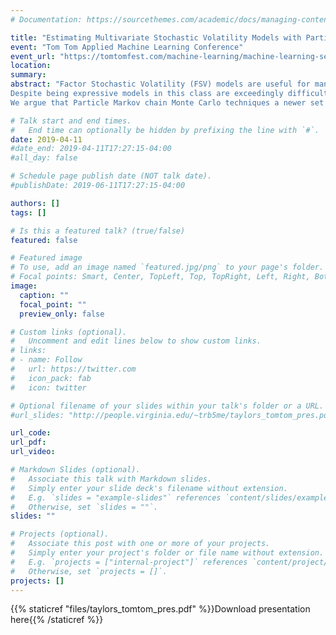 ```yaml
---
# Documentation: https://sourcethemes.com/academic/docs/managing-content/

title: "Estimating Multivariate Stochastic Volatility Models with Particle MCMC"
event: "Tom Tom Applied Machine Learning Conference"
event_url: "https://tomtomfest.com/machine-learning/machine-learning-sessions/"
location:
summary: 
abstract: "Factor Stochastic Volatility (FSV) models are useful for managing investment risk and constructing portfolios. They possess a latent low-dimensional random process to help explain a higher-dimensional vector of finacial returns. This hidden process can represent anything the investor deems pertinent
Despite being expressive models in this class are exceedingly difficult to estimate. Within a Bayesian framework Gibbs sampling is the most common approach yet this is only available for some models used along with certain priors. Variants of Metropolis-Hastings are theoretically justified however they do not mix well in practice.
We argue that Particle Markov chain Monte Carlo techniques a newer set of likehood-free MCMC algorithms are well-suited to this task. We describe the general principles of the algorithm strategies for parallelization and show some examples of estimating different models. We also demonstrate once these models are estimated their out-of-sample forecasting performance. "

# Talk start and end times.
#   End time can optionally be hidden by prefixing the line with `#`.
date: 2019-04-11
#date_end: 2019-04-11T17:27:15-04:00
#all_day: false

# Schedule page publish date (NOT talk date).
#publishDate: 2019-06-11T17:27:15-04:00

authors: []
tags: []

# Is this a featured talk? (true/false)
featured: false

# Featured image
# To use, add an image named `featured.jpg/png` to your page's folder. 
# Focal points: Smart, Center, TopLeft, Top, TopRight, Left, Right, BottomLeft, Bottom, BottomRight.
image:
  caption: ""
  focal_point: ""
  preview_only: false

# Custom links (optional).
#   Uncomment and edit lines below to show custom links.
# links:
# - name: Follow
#   url: https://twitter.com
#   icon_pack: fab
#   icon: twitter

# Optional filename of your slides within your talk's folder or a URL.
#url_slides: "http://people.virginia.edu/~trb5me/taylors_tomtom_pres.pdf"

url_code:
url_pdf:
url_video:

# Markdown Slides (optional).
#   Associate this talk with Markdown slides.
#   Simply enter your slide deck's filename without extension.
#   E.g. `slides = "example-slides"` references `content/slides/example-slides.md`.
#   Otherwise, set `slides = ""`.
slides: ""

# Projects (optional).
#   Associate this post with one or more of your projects.
#   Simply enter your project's folder or file name without extension.
#   E.g. `projects = ["internal-project"]` references `content/project/deep-learning/index.md`.
#   Otherwise, set `projects = []`.
projects: []
---
```


{{% staticref "files/taylors_tomtom_pres.pdf" %}}Download presentation here{{% /staticref %}}

